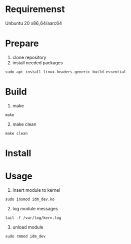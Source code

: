# Requiremenst

Unbuntu 20 x86_64/aarc64

# Prepare

1. clone repository
2. install needed packages
```shell
sudo apt install linux-headers-generic build-essential
```

# Build

1. make
```shell
make
```
2. make clean
```shell
make clean
```

# Install

# Usage

1. insert module to kernel
```shell
sudo insmod idm_dev.ko 
```

2. log module messages
```shell
tail -f /var/log/kern.log
```

3. unload module
```shell
sudo rmmod idm_dev
```
